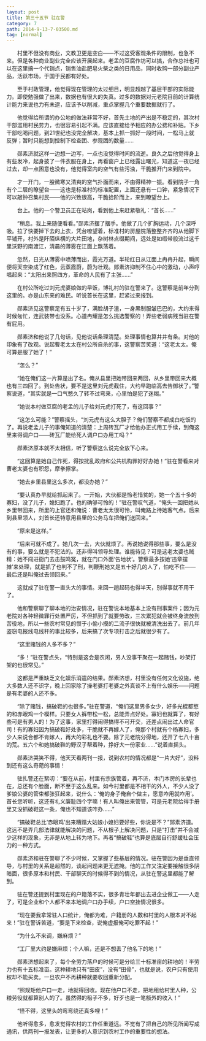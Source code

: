 ```yaml
---
layout: post
title: 第三十五节 驻在警
category: 7
path: 2014-9-13-7-03500.md
tag: [normal]
---
```


　　村里不但没有商业，文教卫更是空白——不过这受客观条件的限制，也急不来。但是各种商业副业完全应该开展起来。老孟的豆腐作坊可以搞，合作总社也可以在这里搞一个代销点，销售油盐肥皂火柴之类的日用品，同时收购一部分副业产品，活跃市场，于国于民都有好处。

　　至于村政管理，他觉得现在管理的太过细目，明显超越了基层干部的实际能力。即使勉强做了出来，数据也有很大的失真。过多的数据对元老院目前的计算统计能力来说也力有未逮，应该予以削减，重点掌握几个重要数据就行了。

　　他觉得给所谓的办公地的做法非常不好，首先土地的产出是不稳定的，其次村干部滥用村民劳力，也很容易引起不满。应该直接给予相应的办公费和补贴。下乡干部吃喝问题，到21世纪也没完全解决，基本上抓一抓好一段时间，一松马上就反弹；暂时只能想到控制下检查团、参观团的数量……

　　郧素济就这样一边想一边写，一点也没觉得时间的流逝。良久之后他觉得身上有些发冷，起身披了一件衣服在身上，再看窗户上已经露出曙光，知道这一夜已经过去，却一点困意也没有，他觉得室内的空气有些污浊，干脆推开门来到院中。

　　才一开门，一股微寒又清爽的空气扑面而来，不由得精神一振。看到院子一角有个二层的瞭望台——这也是标准村的标准配置，上面还悬有一口钟，紧急情况下可以敲钟召集村民——他的兴致很高，干脆拾阶而上，来到瞭望台上。

　　台上。他的一个警卫员正在站岗，看到他上来赶紧敬礼：“首长……”

　　“稍息。我上来随便看看。”郧素济摆了摆手。他做了几个扩胸运动，几个深呼吸。拉了快要掉下去的上衣，凭台嘹望着，标准村的房屋院落整整齐齐的从他脚下平铺开，村外是阡陌纵横的大片田地，杂树林点缀期间，远处是如缎带般流过这千里沃野的南渡江，清晨的薄雾在江面上飘荡着。

　　忽然，日光从薄雾中喷薄而出，霞光万道。半轮红日从江面上冉冉升起，瞬间便将天空染成了红色，云蒸霞蔚，蔚为壮观。郧素济抑制不住心中的激动，小声哼唱起来：“太阳出来照四方，革命的人民有了主张……”

　　在村公所吃过刘元虎婆娘做的早饭，博礼村的驻在警来了。这警察是前年分到这里的。亦是山东来的难民。听说首长在这里，赶紧过来报到。

　　郧素济见这警察足有五十岁了，满脸胡子渣，一身黑制服皱巴巴的，大约来得时候匆忙，连武装带也没系。心道冉耀是怎么挑选警察的！弄些老弱病残当驻在警有屁用。

　　郧素济和他说了几句话，见他说话条理清楚。处理事情也算井井有条。对他的印象有了改观。说起曹老太太在村公所自杀的事，这警察苦笑道：“这老太太。俺可算是服了她了！”

　　“怎么？”

　　“她在俺们这一片算是出了名。俺从县里把她带回来两回，从乡里带回来大概也有三四回了。到处告状，要不是这里刘元虎截住，大约早跑临高去告御状了。”警察说道，“其实就是一口气憋久了转不过弯来，心里怕是犯了迷糊。”

　　“她说本村做豆腐的老孟的儿子给刘元虎打死了，有这回事？”

　　“这怎么可能？”警察摇头，“刘元虎有这么大胆子？俺们警察不都成白吃饭的了。再说老孟儿子的事俺知道的清楚：上周砖瓦厂才给他办正式用工手续，到俺这里来得调户口——砖瓦厂能给死人调户口办用工吗？”

　　郧素济原本就不太相信，听了警察这么说完全放下心来。

　　“这回算是她自己作死，得按扰乱政府和公共机构罪好好办她！”驻在警看来对曹老太婆也有积怨，摩拳擦掌。

　　“她去乡里县里这么多次，都没办她？”

　　“要认真办早就给抓起来了。一开始，大伙都是怜老惜贫的，她一个五十多的寡妇，没了儿子，媳妇跑了。也的确够可怜的！”驻在警叹气道，“俺头一回把她从乡里带回来，所里的上官还和俺说：曹老太太很可怜，叫俺路上待她客气点。后来到县里领人，刘首长还特意用县里的公务马车把俺们送回来。”

　　“原来是这样。”

　　“后来可就不成了。她几次一去，大伙就烦了。再说她说得那些事，要么是没有的事，要么就是不犯法的。还非得叫领导处理。谁能待见？可是这老太婆也贼精：她不闯进衙门去击鼓鸣冤，就在门口外面‘告地状’。警察最多按她‘违章摆摊’来处理，就是抓了也判不了刑，判鞭刑她又是五十好几的人了，怕吃不住——最后还是叫俺过去领回来。”

　　这就成了驻在警一直头大的事情。来回一趟起码也得半天，别得事就不用干了。

　　他和警察聊了聊本地的治安情况，驻在警说本地基本上没有刑事案件；因为元老院对各种轻微罪行处置严厉，不但抓到了就要劳改，三次累犯就会被终身流放到苦役地，所以一些农村常见的惯于小偷小摸的二流子很快就被清洗出去了。前几年盗窃电报线电线杆的事比较多，后来搞了次专项打击之后就很少有了。

　　“这里赌钱的人多不多？”

　　“多！”驻在警点头，“特别是这会是农闲，男人没事干聚在一起赌钱，吵架打架的也很常见。”

　　这都是严重缺乏文化娱乐消遣的结果。郧素济想，村里没有任何文化设施，绝大多数人还不识字，晚上回家除了操老婆打老婆之外真谈不上有什么娱乐——问题是有老婆的人还不多。

　　“除了赌钱，搞破鞋的也很多。”驻在警道，“俺们这里男多女少，好多光棍都憋的和赤眼鸡一个模样。只要女人裤带松一松，总能弄点好处。寡妇也就算了，有好些可是有男人的！为了这事，家里打得闹得搞得不可开交，还差点闹出过人命官司！有的寡妇因为搞破鞋好处多，干脆就不再嫁人了，俺那个村就有个杨寡妇，多少人来说合都不肯嫁人，再大的彩礼也不要。除了元老院分得地，还开了七八十亩的荒。五六个和她搞破鞋的野汉子帮着种，挣好大一份家业……”说着直摇头。

　　郧素济哭笑不得，他天天看两刊一报，说到农村的情况都是“一片大好”，没料到还有这么奇葩的事情！

　　驻扎警还在絮叨：“要在从前，村里有宗族管着，再不济，本门本房的长辈也在，总还有个脸面，断不至于这么乱来。如今村里都是不相干的外人，不少人没了爹娘公婆的管束都张狂起来，说什么：‘俺的身子俺自个做主，愿意咋用就咋用’。首长您听听，这还有礼义廉耻四个字嘛！有人叫俺出来管管，可是元老院给得手册里又没抓破鞋这一条，俺也不知道该咋办……”

　　“搞破鞋总比‘赤眼鸡’出来糟蹋大姑娘小媳妇要好些，你说是不？”郧素济道。这远不是弄几部法律就能解决的问题，不从根子上解决问题，只是“打击”并不会减少这样的现象，无非是从地上转为地下。再者“搞破鞋”也算是底层自行舒缓社会压力的一种方式。

　　郧素济和驻在警聊了不少时候，又掌握了些基层的情况。驻在警因为是垂直领导，与村里的关系是超然的，谈起问题来更无遮掩。他的工作又注定要接触很多阴暗面，很多原本和村民、干部聊天的时候得不到的情况，从驻在警这里都能了解到。

　　驻在警还提到村里现在的户籍落不实，很多青壮年都出去进企业做工——人走了，可是企业和个人都不来本地调户口办手续，户口空挂情况很多。

　　“现在要我拿常驻人口统计，俺都为难，户籍册的人数和村里的人根本对不起来！”驻在警诉苦道，“要是下来检查，说俺虚报俺可吃罪不起！”

　　“为什么不来调，嫌麻烦？”

　　“工厂里大约是嫌麻烦；个人嘛，还是不想丢了他名下的地！”

　　郧素济想起来了，每个全劳力落户的时候可是分给三十标准亩的耕地的！半劳力也有十五标准亩。这种耕地只有“田皮”，没有“田骨”，也就是说，农户只有使用权却不能买卖。一旦农户不再耕种就要收回重新分配。

　　“照规矩他户口一走，地就得回收。现在他户口不走，把地租给村里人种，公粮劳役就都算别人的了。虽然得的租子不多，好歹也是一笔额外的收入！”

　　“怪不得，这里头的弯弯绕还真多哩！”

　　他听得愈多，愈发觉得农村的工作任重道远。不觉有了把自己的所见所闻写成通讯，供两刊一报发表，让更多的人意识到农村工作的重要性的想法。
